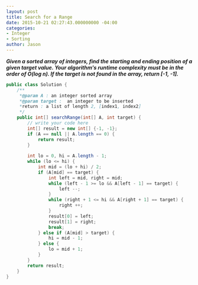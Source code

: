 ```yaml
---
layout: post
title: Search for a Range
date: 2015-10-21 02:27:43.000000000 -04:00
categories:
- Integer
- Sorting
author: Jason
---
```

<p><strong><em>Given a sorted array of integers, find the starting and ending position of a given target value. Your algorithm's runtime complexity must be in the order of O(log n). If the target is not found in the array, return [-1, -1].</em></strong><br />


``` java
public class Solution {
    /** 
     *@param A : an integer sorted array
     *@param target :  an integer to be inserted
     *return : a list of length 2, [index1, index2]
     */
    public int[] searchRange(int[] A, int target) {
        // write your code here
        int[] result = new int[] {-1, -1};
        if (A == null || A.length == 0) {
            return result;
        }
        
        int lo = 0, hi = A.length - 1;
        while (lo <= hi) {
            int mid = (lo + hi) / 2;
            if (A[mid] == target) {
                int left = mid, right = mid;
                while (left - 1 >= lo && A[left - 1] == target) {
                    left --;
                }
                while (right + 1 <= hi && A[right + 1] == target) {
                    right ++;
                }
                result[0] = left;
                result[1] = right;
                break;
            } else if (A[mid] > target) {
                hi = mid - 1;
            } else {
                lo = mid + 1;
            }
        }
        return result;
    }
}
```
